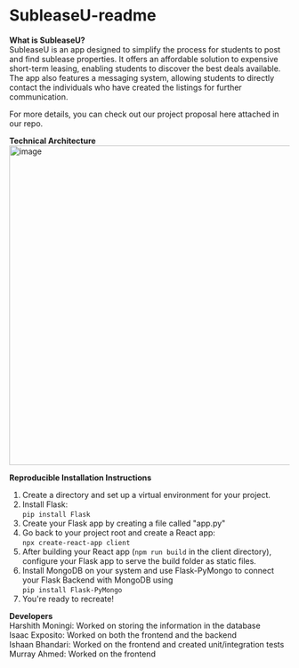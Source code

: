 # SubleaseU-readme

**What is SubleaseU?**  
SubleaseU is an app designed to simplify the process for students to post and find sublease properties. It offers an affordable solution to expensive short-term leasing, enabling students to discover the best deals available. The app also features a messaging system, allowing students to directly contact the individuals who have created the listings for further communication.  

For more details, you can check out our project proposal here attached in our repo.  

**Technical Architecture**  
<img width="575" alt="image" src="https://github.com/CS222-UIUC-FA23/group-project-team84/assets/66647978/2f5284a5-ec53-465c-8f62-8fa68b7b21ac">  

**Reproducible Installation Instructions**  
1) Create a directory and set up a virtual environment for your project.  
2) Install Flask:  
  ```pip install Flask```  
3) Create your Flask app by creating a file called "app.py"  
4) Go back to your project root and create a React app:  
   ```npx create-react-app client```  
5) After building your React app (```npm run build``` in the client directory), configure your Flask app to serve the build folder as static files.  
6) Install MongoDB on your system and use Flask-PyMongo to connect your Flask Backend with MongoDB using  
   ```pip install Flask-PyMongo```  
8) You're ready to recreate!

**Developers**  
Harshith Moningi: Worked on storing the information in the database  
Isaac Exposito: Worked on both the frontend and the backend  
Ishaan Bhandari: Worked on the frontend and created unit/integration tests  
Murray Ahmed: Worked on the frontend

